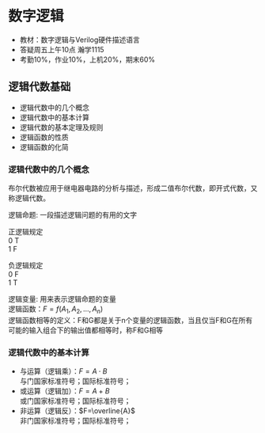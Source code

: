 <!-- 数字逻辑 -->
# 数字逻辑
<meta name="viewport" content="width=device-width, initial-scale=1.0">

- 教材：数字逻辑与Verilog硬件描述语言
- 答疑周五上午10点 瀚学1115
- 考勤10%，作业10%，上机20%，期末60%
  
## 逻辑代数基础
- 逻辑代数中的几个概念
- 逻辑代数中的基本计算
- 逻辑代数的基本定理及规则
- 逻辑函数的性质
- 逻辑函数的化简
  
### 逻辑代数中的几个概念
布尔代数被应用于继电器电路的分析与描述，形成二值布尔代数，即开式代数，又称逻辑代数。  

逻辑命题: 一段描述逻辑问题的有用的文字  

正逻辑规定  
0 T  
1 F  

负逻辑规定  
0 F  
1 T

逻辑变量: 用来表示逻辑命题的变量  
逻辑函数：$F=f(A_1,A_2,...,A_n)$  
逻辑函数相等的定义：F和G都是关于n个变量的逻辑函数，当且仅当F和G在所有可能的输入组合下的输出值都相等时，称F和G相等  

### 逻辑代数中的基本计算
- 与运算（逻辑乘）：$F=A\cdot B$  
  与门国家标准符号；国际标准符号；
- 或运算（逻辑加）：$F=A+B$  
  或门国家标准符号；国际标准符号；   
- 非运算（逻辑反）：$F=\overline{A}$  
  非门国家标准符号；国际标准符号；